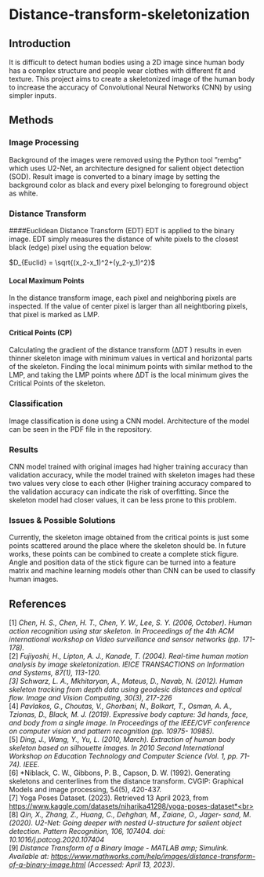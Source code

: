 # Distance-transform-skeletonization

## Introduction
  It is difficult to detect human bodies using a 2D image since human body has a complex structure and people wear clothes with different fit and texture. This project aims to create a skeletonized image of the human body to increase the accuracy of Convolutional Neural Networks (CNN) by using simpler inputs.
  
## Methods
### Image Processing
Background of the images were removed using the Python tool ”rembg” which uses U2-Net, an architecture designed for salient object detection (SOD). Result image is converted to a binary image by setting the background color as black and every pixel belonging to foreground object as white.
### Distance Transform
####Euclidean Distance Transform (EDT) 
EDT is applied to the binary image. EDT simply measures the distance of white pixels to the closest black (edge) pixel using the equation below:

$D_{Euclid} = \sqrt{(x_2-x_1)^2+(y_2-y_1)^2}$

#### Local Maximum Points
In the distance transform image, each pixel and neighboring pixels are inspected. If the value of center pixel is larger than all neightboring pixels, that pixel is marked as LMP.
#### Critical Points (CP)
Calculating the gradient of the distance transform (∆DT ) results in even thinner skeleton image with minimum values in vertical and horizontal parts of the skeleton. Finding the local minimum points with similar method to the LMP, and taking the LMP points where ∆DT is the local minimum gives the Critical Points of the skeleton.

### Classification
Image classification is done using a CNN model. Architecture of the model can be seen in the PDF file in the repository.

### Results
CNN model trained with original images had higher training accuracy than validation accuracy, while the model trained with skeleton images had these two values very close to each other (Higher training accuracy compared to the validation accuracy can indicate the risk of overfitting. Since the skeleton model had closer values, it can be less prone to this problem.

### Issues & Possible Solutions
Currently, the skeleton image obtained from the critical points is just some points scattered around the place where the skeleton should be. In future works, these points can be combined to create a complete stick figure. Angle and position data of the stick figure can be turned into a feature matrix and machine learning models other than CNN can be used to classify human images.

## References
[1] *Chen, H. S., Chen, H. T., Chen, Y. W., Lee, S. Y. (2006, October). Human action recognition using star skeleton. In Proceedings of the 4th ACM international workshop on Video surveillance and sensor networks (pp. 171-178).*<br>
[2] *Fujiyoshi, H., Lipton, A. J., Kanade, T. (2004). Real-time human motion analysis by image skeletonization. IEICE TRANSACTIONS on Information and Systems, 87(1), 113-120.<br>
[3] Schwarz, L. A., Mkhitaryan, A., Mateus, D., Navab, N. (2012). Human skeleton tracking from depth data using geodesic distances and optical flow. Image and Vision Computing, 30(3), 217-226*<br>
[4] *Pavlakos, G., Choutas, V., Ghorbani, N., Bolkart, T., Osman, A. A., Tzionas, D., Black, M. J. (2019). Expressive body capture: 3d hands, face, and body from a single image. In Proceedings of the IEEE/CVF conference on computer vision and pattern recognition (pp. 10975-
10985).*<br>
[5] *Ding, J., Wang, Y., Yu, L. (2010, March). Extraction of human body skeleton based on silhouette images. In 2010 Second International Workshop on Education Technology and Computer Science (Vol. 1, pp. 71-74). IEEE.*<br>
[6] *Niblack, C. W., Gibbons, P. B., Capson, D. W. (1992). Generating skeletons and centerlines from the distance transform. CVGIP: Graphical Models and image processing, 54(5), 420-437.<br>
[7] Yoga Poses Dataset. (2023). Retrieved 13 April 2023, from https://www.kaggle.com/datasets/niharika41298/yoga-poses-dataset*<br>
[8] *Qin, X., Zhang, Z., Huang, C., Dehghan, M., Zaiane, O., Jager- sand, M. (2020). U2-Net: Going deeper with nested U-structure for salient object detection. Pattern Recognition, 106, 107404. doi: 10.1016/j.patcog.2020.107404*<br>
[9] *Distance Transform of a Binary Image - MATLAB amp; Simulink. Available at: https://www.mathworks.com/help/images/distance-transform-of-a-binary-image.html (Accessed: April 13, 2023)*.
